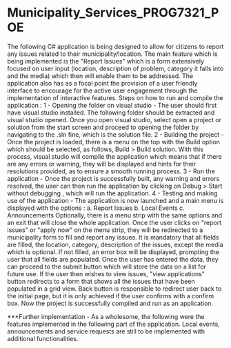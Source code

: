 # Municipality_Services_PROG7321_POE
The following C# application is being designed to allow for citizens to report any issues related to their municipality/location. The main feature which is being implemented is the "Report Issues" which is a form extensively focused on user input (location, description of problem, category it falls into and the media) which then will enable them to be addressed. 
The application also has as a focal point the provision of a user friendly interface to encourage for the active user engagement through the implementation of interactive features.
Steps on how to run and compile the application :
1 - Opening the folder on visual studio - The user should first have visual studio installed. The following folder should be extracted and visual studio opened. Once you open visual studio, select open a project or solution from the start screen and proceed to opening the folder by navigating to the .sln fine, which is the solution file. 
2 - Building the project - Once the project is loaded, there is a menu on the top with the Build option which should be selected, as follows, Build > Build solution. With this process, visual studio will compile the application which means that if there are any errors or warning, they will be displayed and hints for their resolutions provided, as to ensure a smooth running process.
3 - Run the application - Once the project is successfully built, any warning and errors resolved, the user can then run the application by clicking on Debug > Start without debugging , which will run the application.
4 - Testing and making use of the application - The application is now launched and a main menu is displayed with the options :
a. Report Issues
b. Local Events
c. Announcements
Optionally, there is a menu strip with the same options and an exit that will close the whole application. 
Once the user clicks on "report issues" or "apply now" on the menu strip, they will be redirected to a municipality form to fill and report any issues. 
It is mandatory that all fields are filled, the location, category, description of the issues, except the media which is optional. If not filled, an error box will be displayed, prompting the user that all fields are populated. 
Once the user has entered the data, they can proceed to the submit button which will store the data on a list for future use. If the user then wishes to view issues, "view applications" button redirects to a form that shows all the issues that have been populated in a grid view. Back button is responsible to redirect user back to the initial page, but it is only achieved if the user confirms with a confirm box. 
Now the project is successfully compiled and run as an application. 

***Further implementation - As a wholesome, the following were the features implemented in the following part of the application. Local events, announcements and service requests are still to be implemented with additional functionalities. 
